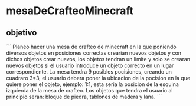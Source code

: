 # mesaDeCrafteoMinecraft
## objetivo
´´´
Planeo hacer una mesa de crafteo de minecraft en la que poniendo diversos objetos en posiciones correctas crearian nuevos objetos y con dichos objetos crear nuevos, los objetos tendran un limite y solo se crearan nuevos objetos si el usuario introduce un objeto correcto en un lugar correspondiente. La mesa tendra 9 posibles pocisiones, creando un cuadraro 3*3, el usuario debera poner la ubicacion de la pocision en la que quiere poner el objeto, ejemplo: 1:1, esta seria la posicion de la esquina izquierda de la mesa de crafteo. Los objetos que tendra el usuario al principio seran: bloque de piedra, tablones de madera y lana.
´´´
